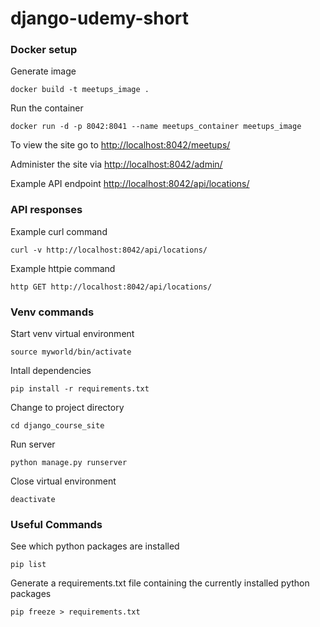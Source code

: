# django-udemy-short

### Docker setup

Generate image

```
docker build -t meetups_image .
```

Run the container

```
docker run -d -p 8042:8041 --name meetups_container meetups_image
```

To view the site go to [http://localhost:8042/meetups/](http://localhost:8042/meetups/)

Administer the site via [http://localhost:8042/admin/](http://localhost:8042/admin/)

Example API endpoint [http://localhost:8042/api/locations/](http://localhost:8042/api/locations/)

### API responses

Example curl command

```
curl -v http://localhost:8042/api/locations/
```

Example httpie command

```
http GET http://localhost:8042/api/locations/
```

### Venv commands

Start venv virtual environment

```
source myworld/bin/activate
```

Intall dependencies

```
pip install -r requirements.txt
```

Change to project directory

```
cd django_course_site
```

Run server

```
python manage.py runserver
```

Close virtual environment

```
deactivate
```

### Useful Commands

See which python packages are installed

```
pip list
```

Generate a requirements.txt file containing the currently installed python packages

```
pip freeze > requirements.txt
```
